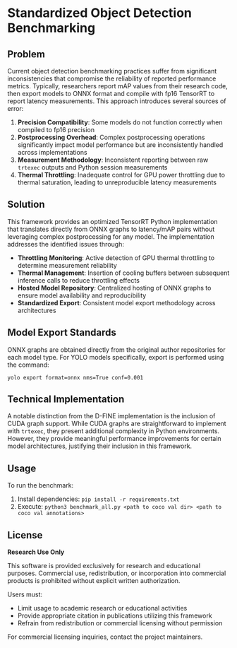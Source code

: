 # Standardized Object Detection Benchmarking

## Problem

Current object detection benchmarking practices suffer from significant inconsistencies that compromise the reliability of reported performance metrics. Typically, researchers report mAP values from their research code, then export models to ONNX format and compile with fp16 TensorRT to report latency measurements. This approach introduces several sources of error:

1. **Precision Compatibility**: Some models do not function correctly when compiled to fp16 precision
2. **Postprocessing Overhead**: Complex postprocessing operations significantly impact model performance but are inconsistently handled across implementations
3. **Measurement Methodology**: Inconsistent reporting between raw `trtexec` outputs and Python session measurements
4. **Thermal Throttling**: Inadequate control for GPU power throttling due to thermal saturation, leading to unreproducible latency measurements

## Solution

This framework provides an optimized TensorRT Python implementation that translates directly from ONNX graphs to latency/mAP pairs without leveraging complex postprocessing for any model. The implementation addresses the identified issues through:

- **Throttling Monitoring**: Active detection of GPU thermal throttling to determine measurement reliability
- **Thermal Management**: Insertion of cooling buffers between subsequent inference calls to reduce throttling effects
- **Hosted Model Repository**: Centralized hosting of ONNX graphs to ensure model availability and reproducibility
- **Standardized Export**: Consistent model export methodology across architectures

## Model Export Standards

ONNX graphs are obtained directly from the original author repositories for each model type. For YOLO models specifically, export is performed using the command:

```
yolo export format=onnx nms=True conf=0.001
```

## Technical Implementation

A notable distinction from the D-FINE implementation is the inclusion of CUDA graph support. While CUDA graphs are straightforward to implement with `trtexec`, they present additional complexity in Python environments. However, they provide meaningful performance improvements for certain model architectures, justifying their inclusion in this framework.

## Usage

To run the benchmark:

1. Install dependencies: `pip install -r requirements.txt`
2. Execute: `python3 benchmark_all.py <path to coco val dir> <path to coco val annotations>`

## License

**Research Use Only**

This software is provided exclusively for research and educational purposes. Commercial use, redistribution, or incorporation into commercial products is prohibited without explicit written authorization.

Users must:
- Limit usage to academic research or educational activities
- Provide appropriate citation in publications utilizing this framework
- Refrain from redistribution or commercial licensing without permission

For commercial licensing inquiries, contact the project maintainers.